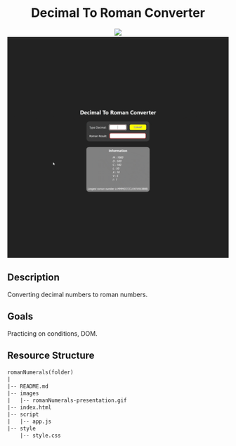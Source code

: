 <div align=center>
	<h1>Decimal To Roman Converter</h1>
</div>

<div align="center">
	<a href="https://ehkarabas.github.io/js-exercises/interactiveJSexercises/romanNumerals/">
		<img src="https://img.shields.io/badge/live-%23.svg?&style=for-the-badge&logo=www&logoColor=white%22&color=black">
	</a>
	<br>
	<img src="./images/romanNumerals-presentation.gif"/>
</div>

## Description

Converting decimal numbers to roman numbers.

## Goals

Practicing on conditions, DOM.


## Resource Structure 

```
romanNumerals(folder)
|
|-- README.md
|-- images
|   |-- romanNumerals-presentation.gif
|-- index.html
|-- script
|   |-- app.js
|-- style
    |-- style.css
```


